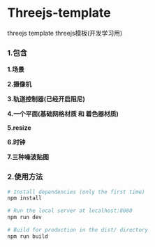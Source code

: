 # Threejs-template
threejs template 
threejs模板(开发学习用)

### 1.**包含**

**1.场景**

**2.摄像机**

**3.轨道控制器(已经开启阻尼)**

**4.一个平面(基础网格材质 和 着色器材质)**

**5.resize**

**6.时钟**

**7.三种噪波贴图**

### 2.使用方法

```bash
# Install dependencies (only the first time)
npm install

# Run the local server at localhost:8080
npm run dev

# Build for production in the dist/ directory
npm run build
```

